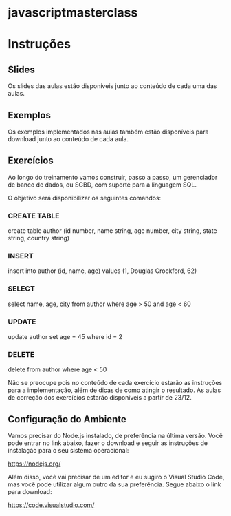 # javascriptmasterclass

# Instruções
 
## Slides
Os slides das aulas estão disponíveis junto ao conteúdo de cada uma das aulas.

## Exemplos
Os exemplos implementados nas aulas também estão disponíveis para download junto ao conteúdo de cada aula.

## Exercícios

Ao longo do treinamento vamos construir, passo a passo, um gerenciador de banco de dados, ou SGBD, com suporte para a linguagem SQL.

O objetivo será disponibilizar os seguintes comandos:

### CREATE TABLE
create table author (id number, name string, age number, city string, state string, country string)


### INSERT
insert into author (id, name, age) values (1, Douglas Crockford, 62)


### SELECT
select name, age, city from author where age > 50 and age < 60


### UPDATE
update author set age = 45 where id = 2


### DELETE
delete from author where age < 50

Não se preocupe pois no conteúdo de cada exercício estarão as instruções para a implementação, além de dicas de como atingir o resultado. As aulas de correção dos exercícios estarão disponíveis a partir de 23/12.


## Configuração do Ambiente

Vamos precisar do Node.js instalado, de preferência na última versão. Você pode entrar no link abaixo, fazer o download e seguir as instruções de instalação para o seu sistema operacional:

https://nodejs.org/

Além disso, você vai precisar de um editor e eu sugiro o Visual Studio Code, mas você pode utilizar algum outro da sua preferência. Segue abaixo o link para download:

https://code.visualstudio.com/